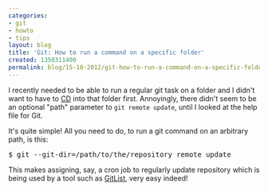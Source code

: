 ```yaml
---
categories:
- git
- howto
- tips
layout: blog
title: 'Git: How to run a command on a specific folder'
created: 1350311400
permalink: blog/15-10-2012/git-how-to-run-a-command-on-a-specific-folder
---
```

<p>I recently needed to be able to run a regular git task on a folder and I didn't want to have to <a href="http://en.wikipedia.org/wiki/Cd_(command)" title="Change Directory">CD</a> into that folder first. Annoyingly, there didn't seem to be an optional "path" parameter to <code>git remote update</code>, until I looked at the help file for Git.</p>
<!--berak-->
<p>It's quite simple! All you need to do, to run a git command on an arbitrary path, is this:</p>
<pre language="bash">
$ git --git-dir=/path/to/the/repository remote update
</pre>
<p>This makes assigning, say, a cron job to regularly update repository which is being used by a tool such as <a href="http://gitlist.org/" title="GitList - a great and free PHP-based git repository browser">GitList</a>, very easy indeed!</p>
